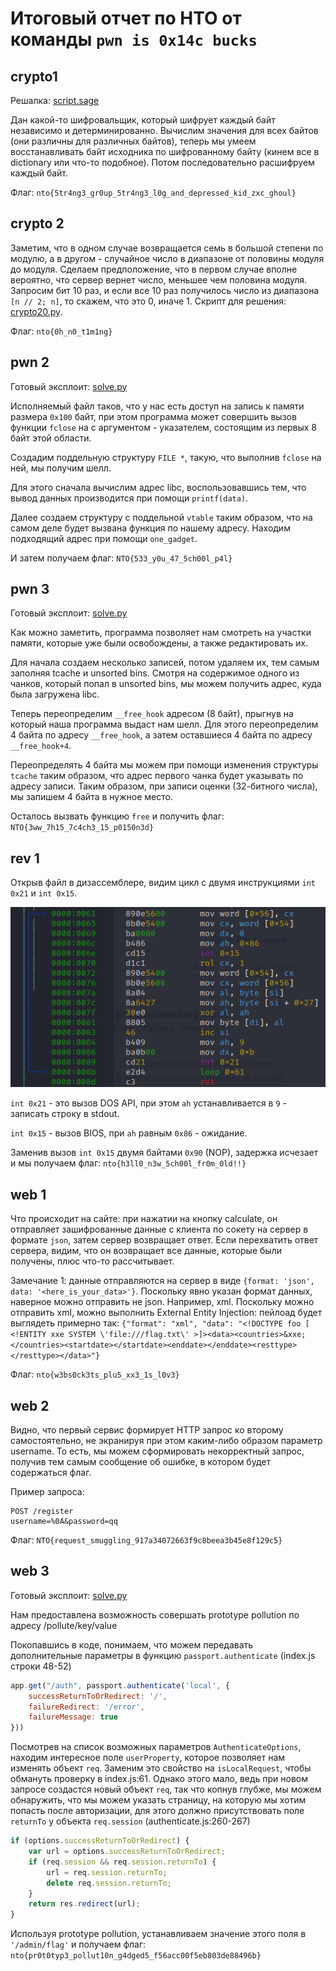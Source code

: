 Итоговый отчет по НТО от команды `pwn is 0x14c bucks`
==========

## crypto1
Решалка: [script.sage](crypto1/script.sage)

Дан какой-то шифровальщик, который шифрует каждый байт независимо и детерминированно. Вычислим значения для всех байтов (они различны для различных байтов), теперь мы умеем восстанавливать байт исходника по шифрованному байту (кинем все в dictionary или что-то подобное). Потом последовательно расшифруем каждый байт.

Флаг: `nto{5tr4ng3_gr0up_5tr4ng3_l0g_and_depressed_kid_zxc_ghoul}`



## crypto 2
Заметим, что в одном случае возвращается семь в большой степени по модулю, а в другом - случайное число в диапазоне от половины модуля до модуля. Сделаем предположение, что в первом случае вполне вероятно, что сервер вернет число, меньшее чем половина модуля. Запросим бит 10 раз, и если все 10 раз получилось число из диапазона `[n // 2; n]`, то скажем, что это 0, иначе 1. Скрипт для решения: [crypto20.py](crypto2/crypto20.py).

Флаг: `nto{0h_n0_t1m1ng}`

## pwn 2
Готовый эксплоит: [solve.py](pwn2/solve.py)

Исполняемый файл таков, что у нас есть доступ на запись к памяти размера `0x100` байт, при этом программа может совершить вызов функции `fclose` на с аргументом - указателем, состоящим из первых 8 байт этой области.

Создадим поддельную структуру `FILE *`, такую, что выполнив `fclose` на ней, мы получим шелл.

Для этого сначала вычислим адрес libc, воспользовавшись тем, что вывод данных производится при помощи `printf(data)`.

Далее создаем структуру с поддельной `vtable` таким образом, что на самом деле будет вызвана функция по нашему адресу. Находим подходящий адрес при помощи `one_gadget`.

И затем получаем флаг: `NTO{533_y0u_47_5ch00l_p4l}`

## pwn 3
Готовый эксплоит: [solve.py](pwn3/solve.py)

Как можно заметить, программа позволяет нам смотреть на участки памяти, которые уже были освобождены, а также редактировать их.

Для начала создаем несколько записей, потом удаляем их, тем самым заполняя tcache и unsorted bins. Смотря на содержимое одного из чанков, который попал в unsorted bins, мы можем получить адрес, куда была загружена libc.

Теперь переопределим `__free_hook` адресом (8 байт), прыгнув на который наша программа выдаст нам шелл. Для этого переопределим 4 байта по адресу `__free_hook`, а затем оставшиеся 4 байта по адресу `__free_hook+4`.

Переопределять 4 байта мы можем при помощи изменения структуры `tcache` таким образом, что адрес первого чанка будет указывать по адресу записи. Таким образом, при записи оценки (32-битного числа), мы запишем 4 байта в нужное место.

Осталось вызвать функцию `free` и получить флаг: `NTO{3ww_7h15_7c4ch3_15_p0150n3d}`

## rev 1
Открыв файл в дизассемблере, видим цикл с двумя инструкциями `int 0x21` и `int 0x15`.

![](rev1/r2.png)

`int 0x21` - это вызов DOS API, при этом `ah` устанавливается в `9` - записать строку в stdout.

`int 0x15` - вызов BIOS, при `ah` равным `0x86` - ожидание.

Заменив вызов `int 0x15` двумя байтами `0x90` (NOP), задержка исчезает и мы получаем флаг: `nto{h3ll0_n3w_5ch00l_fr0m_0ld!!}`

## web 1
Что происходит на сайте: при нажатии на кнопку calculate, он отправляет зашифрованные данные с клиента по сокету на сервер в формате `json`, затем сервер возвращает ответ. Если перехватить ответ сервера, видим, что он возвращает все данные, которые были получены, плюс что-то рассчитывает.

Замечание 1: данные отправляются на сервер в виде `{format: 'json', data: '<here_is_your_data>'}`. Поскольку явно указан формат данных, наверное можно отправить не json. Например, xml. Поскольку можно отправить xml, можно выполнить External Entity Injection: пейлоад будет выглядеть примерно так: `{"format": "xml", "data": "<!DOCTYPE foo [ <!ENTITY xxe SYSTEM \'file:///flag.txt\' >]><data><countries>&xxe;</countries><startdate></startdate><enddate></enddate><resttype></resttype></data>"}`

Флаг: `nto{w3bs0ck3ts_plu5_xx3_1s_l0v3}`

## web 2
Видно, что первый сервис формирует HTTP запрос ко второму самостоятельно, не экранируя при этом каким-либо образом параметр username. То есть, мы можем сформировать некорректный запрос, получив тем самым сообщение об ошибке, в котором будет содержаться флаг.

Пример запроса: 
```http
POST /register
username=%0A&password=qq
```


Флаг: `NTO{request_smuggling_917a34072663f9c8beea3b45e8f129c5}`

## web 3
Готовый эксплоит: [solve.py](web3/solve.py)

Нам предоставлена возможность совершать prototype pollution по адресу /pollute/key/value

Покопавшись в коде, понимаем, что можем передавать дополнительные параметры в функцию `passport.authenticate` (index.js строки 48-52)

```js
app.get("/auth", passport.authenticate('local', {
    successReturnToOrRedirect: '/',
    failureRedirect: '/error',
    failureMessage: true
}))
```

Посмотрев на список возможных параметров `AuthenticateOptions`, находим интересное поле `userProperty`, которое позволяет нам изменять объект `req`. Заменим это свойство на `isLocalRequest`, чтобы обмануть проверку в index.js:61. Однако этого мало, ведь при новом запросе создастся новый объект `req`, так что копнув глубже, мы можем обнаружить, что мы можем указать страницу, на которую мы хотим попасть после авторизации, для этого должно присутствовать поле `returnTo` у объекта `req.session` (authenticate.js:260-267)

```js
if (options.successReturnToOrRedirect) {
    var url = options.successReturnToOrRedirect;
    if (req.session && req.session.returnTo) {
        url = req.session.returnTo;
        delete req.session.returnTo;
    }
    return res.redirect(url);
}
```

Используя prototype pollution, устанавливаем значение этого поля в `'/admin/flag'` и получаем флаг: `nto{pr0t0typ3_pollut10n_g4dged5_f56acc00f5eb803de88496b}`